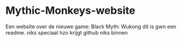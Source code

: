 # Mythic-Monkeys-website
Een website over de nieuwe game: Black Myth: Wukong
dit is gwn een readme. niks speciaal
hzo krijgt github niks binnen
